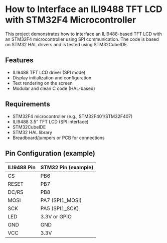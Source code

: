 # How to Interface an ILI9488 TFT LCD with STM32F4 Microcontroller

This project demonstrates how to interface an ILI9488-based TFT LCD with an STM32F4 microcontroller using SPI communication. The code is based on STM32 HAL drivers and is tested using STM32CubeIDE.

## Features

- ILI9488 TFT LCD driver (SPI mode)
- Display initialization and configuration
- Text rendering on the screen
- Modular and clean C code (HAL-based)

## Requirements

- STM32F4 microcontroller (e.g., STM32F401/STM32F407)
- ILI9488 3.5” TFT LCD (SPI interface)
- STM32CubeIDE
- STM32 HAL library
- Breadboard/jumpers or PCB for connections

## Pin Configuration (example)

| ILI9488 Pin | STM32 Pin (example) |
|-------------|---------------------|
| CS          | PB6                 |
| RESET       | PB7                 |
| DC/RS       | PB8                 |
| MOSI        | PA7 (SPI1_MOSI)     |
| SCK         | PA5 (SPI1_SCK)      |
| LED         | 3.3V or GPIO        |
| GND         | GND                 |
| VCC         | 3.3V                |
